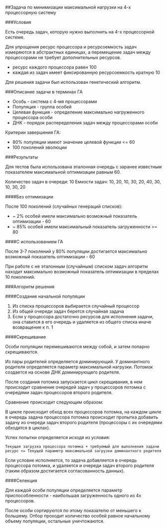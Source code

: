 ##Задача по минимизации максимальной нагрузки на 4-х процессорную систему

###Условия

Есть очередь задач, которую нужно выполнить на 4-x процессорной системе.

Для упрощения ресурс процессора и ресурсоемкость задач измеряются в абстрактных единицах, а перемещение задач между процессорами не требует дополнительных ресурсов.

* ресурс каждого процессора равен 100
* каждая из задач имеет фиксированную ресурсоемкость кратную 10

Для решения задачи был использован генетический алгоритм.

###Описание задачи в терминах ГА

* Особь - система с 4-мя процессорами
* Популяция - группа особей
* Целевая функция - определение максимально нагруженного процессора особи
* ДНК - порядок распеределения задач между процессорами особи

Критерии завершения ГА:

* 80% популяции имеют значение целевой функции <= 60
* 100 поколений эволюции

###Результаты

Для тестов была использована эталонная очередь с заранее известным показателем максимальной оптимизации равным 60.

Количество задач в очереди: 10
Емкости задач: 10, 20, 10, 30, 20, 40, 30, 10, 30, 20

####Без оптимизации

После 100 поколений (случайных генераций списков):

 - ~ 2% особей имели максимально возможный показатель оптимизации - 60
 - ~ 85% особей имели максимальный показатель загруженности >= 80

####С использованием ГА

После 3-7 поколений у 80% популяции достигается максимально возможный показатель оптимизации - 60

При работе с не эталонным (случайным) списком задач алгоритм находит максимально возможный показатель оптимизации в пределах 10 поколений.


###Алгоритм решения

####Создание начальной популяции
 
 1. Из списка процессоров выбирается случайный процессор
 2. Из общей очереди задач берется случайная задача
 3. Если у процессора достаточно ресурсов для исполнения задачи, она ставится в его очередь и удаляется из общего списка
 иначе возвращение к п. 1

####Скрещивание

Особи популяции перемешиваются между собой, и затем попарно скрещиваются.

Из пары родителей определяется доминирующий. У доминантного родителя определяется параметр максимальной нагрузки. Потомок создается на основе ДНК доминирующего родителя.
 
После создания потомка запускается цикл скрещивания, в нем происходит сравнение очередей задач у процессоров потомка с очередями задач процессоров второго родителя.
 
Сравнение происходит следующим образом:
 
 В цикле происходит обход всех процессоров потомка, на каждом цикле в очередь задача процессора потомка происходит пропытка добавить задачу из очереди задач второго родителя (процессоры с их очередями обходятся в циклах). 
 
 Успех попытки определяется исходя из условия:
 
    Текущая загрузка процессора потомка + требуемый для выполнения задачи ресурс <= Текущей параметр максимальной загрузки доминантного родителя
 
 Если условие исполняется, то задача добавляется в очередь процессора потомка, и удаляется и очереди задач второго родителя (таким образом достигается согласованность данных).
 
####Селекция

Для каждой особи популяции определяется параметр приспособленности - наибольшая загруженность одного из 4х процессоров.

 После особи сортируются по этому показателю от меньшего к большему. Отбор проходит количество особей равное начальному объему популяции, остальные уничтожаются.
